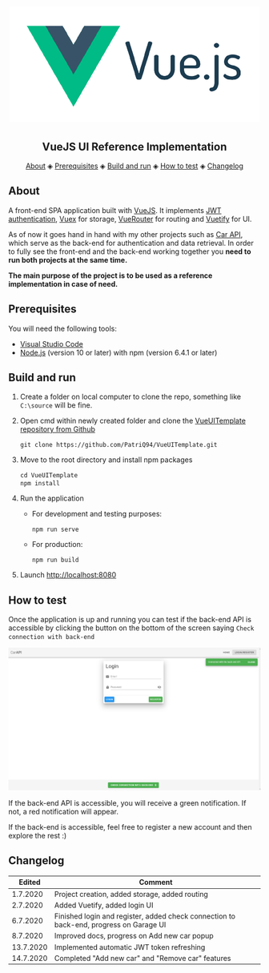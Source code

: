 <h1 align="center">
  <img src="docsImages/vuejs.png"></a>
</h1>

<h2 align="center">VueJS UI Reference Implementation</h2>

<p align="center">
  <a href="#about">About</a> ◈
  <a href="#prerequisites">Prerequisites</a> ◈
  <a href="#build-and-run">Build and run</a> ◈
  <a href="#how-to-test">How to test</a> ◈
  <a href="#changelog">Changelog</a>
</p>

## About

A front-end SPA application built with [VueJS](https://vuejs.org/). It implements [JWT authentication](https://jwt.io/), [Vuex](https://vuex.vuejs.org/guide/) for storage, [VueRouter](https://router.vuejs.org/) for routing and [Vuetify](https://vuetifyjs.com/en/) for UI.

As of now it goes hand in hand with my other projects such as
[Car API](https://github.com/PatriQ94/CarAPITemplate), which serve as the back-end for authentication and data retrieval. In order to fully see the front-end and the back-end working together you **need to run both projects at the same time.**

**The main purpose of the project is to be used as a reference implementation in case of need.**

## Prerequisites

You will need the following tools:

- [Visual Studio Code](https://code.visualstudio.com/)
- [Node.js](https://nodejs.org/en/) (version 10 or later) with npm (version 6.4.1 or later)

## Build and run

1. Create a folder on local computer to clone the repo, something like `C:\source` will be fine.

2. Open cmd within newly created folder and clone the [VueUITemplate repository from Github](https://github.com/PatriQ94/VueUITemplate.git)

   ```console
   git clone https://github.com/PatriQ94/VueUITemplate.git
   ```

3. Move to the root directory and install npm packages

   ```console
   cd VueUITemplate
   npm install
   ```

4. Run the application

   - For development and testing purposes:

     ```
     npm run serve
     ```

   - For production:

     ```
     npm run build
     ```

5. Launch [http://localhost:8080](http://localhost:8080)

## How to test

Once the application is up and running you can test if the back-end API is accessible by clicking the button on the bottom of the screen saying `Check connection with back-end`

![Connection](docsImages/checkConnection.png)

If the back-end API is accessible, you will receive a green notification. If not, a red notification will appear.

If the back-end is accessible, feel free to register a new account and then explore the rest :)

## Changelog

| Edited    | Comment                                                                                |
| --------- | -------------------------------------------------------------------------------------- |
| 1.7.2020  | Project creation, added storage, added routing                                         |
| 2.7.2020  | Added Vuetify, added login UI                                                          |
| 6.7.2020  | Finished login and register, added check connection to back-end, progress on Garage UI |
| 8.7.2020  | Improved docs, progress on Add new car popup                                           |
| 13.7.2020 | Implemented automatic JWT token refreshing                                             |
| 14.7.2020 | Completed "Add new car" and "Remove car" features                                      |
